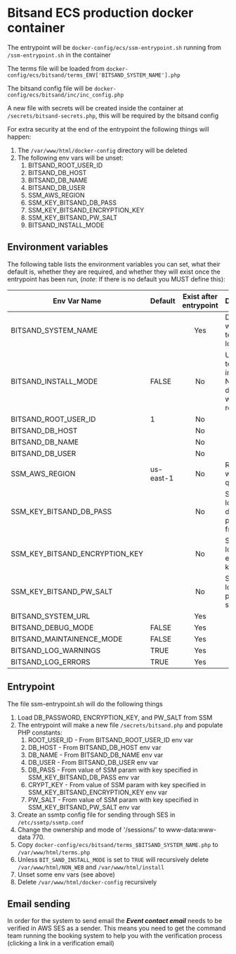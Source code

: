 # Bitsand ECS production docker container

The entrypoint will be `docker-config/ecs/ssm-entrypoint.sh` running from `/ssm-entrypoint.sh` in the container

The terms file will be loaded from `docker-config/ecs/bitsand/terms_ENV['BITSAND_SYSTEM_NAME'].php`

The bitsand config file will be `docker-config/ecs/bitsand/inc/inc_config.php`

A new file with secrets will be created inside the container at `/secrets/bitsand-secrets.php`, this will be required by
the bitsand config

For extra security at the end of the entrypoint the following things will happen:

1. The `/var/www/html/docker-config` directory will be deleted
2. The following env vars will be unset:
   1. BITSAND_ROOT_USER_ID
   2. BITSAND_DB_HOST
   3. BITSAND_DB_NAME
   4. BITSAND_DB_USER
   5. SSM_AWS_REGION
   6. SSM_KEY_BITSAND_DB_PASS
   7. SSM_KEY_BITSAND_ENCRYPTION_KEY
   8. SSM_KEY_BITSAND_PW_SALT
   9. BITSAND_INSTALL_MODE

## Environment variables

The following table lists the environment variables you can set, what their default is, whether they are required, and
whether they will exist once the entrypoint has been run, (_note_: If there is no default you MUST define this):

| Env Var Name                   | Default   | Exist after entrypoint | Description                                                        |
| ------------------------------ | --------- |:----------------------:| ------------------------------------------------------------------ |
| BITSAND_SYSTEM_NAME            |           | Yes                    | Decides which terms file to load                                   |
| BITSAND_INSTALL_MODE           | FALSE     | No                     | Unless set to TRUE install and NON_WEB directories will be removed |
| BITSAND_ROOT_USER_ID           | 1         | No                     |                                                                    |
| BITSAND_DB_HOST                |           | No                     |                                                                    |
| BITSAND_DB_NAME                |           | No                     |                                                                    |
| BITSAND_DB_USER                |           | No                     |                                                                    |
| SSM_AWS_REGION                 | us-east-1 | No                     | Region in which to query SSM                                       |
| SSM_KEY_BITSAND_DB_PASS        |           | No                     | SSM Key to load database password from                             |
| SSM_KEY_BITSAND_ENCRYPTION_KEY |           | No                     | SSM Key to load encryption key from                                |
| SSM_KEY_BITSAND_PW_SALT        |           | No                     | SSM Key to load password salt from                                 |
| BITSAND_SYSTEM_URL             |           | Yes                    |                                                                    |
| BITSAND_DEBUG_MODE             | FALSE     | Yes                    |                                                                    |
| BITSAND_MAINTAINENCE_MODE      | FALSE     | Yes                    |                                                                    |
| BITSAND_LOG_WARNINGS           | TRUE      | Yes                    |                                                                    |
| BITSAND_LOG_ERRORS             | TRUE      | Yes                    |                                                                    |


## Entrypoint

The file ssm-entrypoint.sh will do the following things

1. Load DB\_PASSWORD, ENCRYPTION\_KEY, and PW\_SALT from SSM
2. The entrypoint will make a new file `/secrets/bitsand.php` and populate PHP constants:
   1. ROOT_USER_ID - From BITSAND_ROOT_USER_ID env var
   2. DB_HOST - From BITSAND_DB_HOST env var
   3. DB_NAME - From BITSAND_DB_NAME env var
   4. DB_USER - From BITSAND_DB_USER env var
   6. DB_PASS - From value of SSM param with key specified in SSM_KEY_BITSAND_DB_PASS env var
   7. CRYPT_KEY - From value of SSM param with key specified in SSM_KEY_BITSAND_ENCRYPTION_KEY env var
   8. PW_SALT - From value of SSM param with key specified in SSM_KEY_BITSAND_PW_SALT env var
3. Create an ssmtp config file for sending through SES in `/etc/ssmtp/ssmtp.conf`
4. Change the ownership and mode of '/sessions/' to www-data:www-data 770.
5. Copy `docker-config/ecs/bitsand/terms_$BITSAND_SYSTEM_NAME.php` to `/var/www/html/terms.php`
6. Unless `BIT_SAND_INSTALL_MODE` is set to `TRUE` will recursively delete `/var/www/html/NON_WEB` and `/var/www/html/install`
7. Unset some env vars (see above)
8. Delete `/var/www/html/docker-config` recursively

## Email sending

In order for the system to send email the ___Event contact email___ needs to be verified in AWS SES as a sender. This
means you need to get the command team running the booking system to help you with the verification process (clicking a
link in a verification email)
